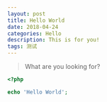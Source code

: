 ```yaml
---
layout: post
title: Hello World
date: 2018-04-24
categories: Hello
description: This is for you!
tags: 测试
---
```


> What are you looking for?

``` php
<?php

echo 'Hello World';
```
